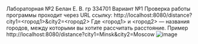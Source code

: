 Лабораторная №2 Белан Е. В. гр 334701 Вариант №1 Проверка работы программы проходит через URL ссылку: http://localhost:8080/distance?city1=<город1>&city2=<город2> Где <город1> и <город2> — названия городов, между которыми вы хотите рассчитать расстояние. Пример http://localhost:8080/distance?city1=Minsk&city2=Moscow
![image](https://github.com/user-attachments/assets/14d7ab17-6a03-4943-a51a-d9d6fa3f9ef8)

